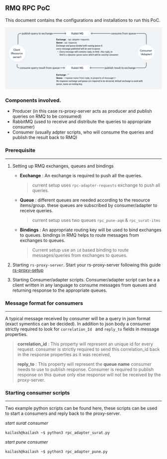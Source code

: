 ## RMQ RPC PoC 

This document contains the configurations and installations to run this PoC.


<p align="center">
<img src="RMQ RPC.png">
</p>







### Components involved.
- Producer (in this case rs-proxy-server acts as producer and publish queries on RMQ to be consumed)
- RabbitMQ (used to receive and distribute the queries to appropriate consumer)
- Consumer (usually adpter scripts, who will consume the queries and publish the result back to RMQ) 


### Prerequisite
---
1. Setting up RMQ exchanges, queues and bindings

    - **Exchange** : An exchange is required to push all the queries. 
        > current setup uses `rpc-adapter-requests` exchange to push all queries.
  
     - **Queue**    : different queues are needed according to the resource items/group. these queues are subscribed by consumer/adapter to receive queries.
         > current setup uses two queues `rpc_pune-aqm` & `rpc_surat-itms`
  
     - **Bindings** : An appropriate routing key will be used to bind exchanges to queues. bindings in RMQ helps to route messages from exchanges to queues.
        > Current setup use an `id` based binding to route messages/queries from exchanges  to queues.
 
2. Starting `rs-proxy-server`.
   Start your rs-proxy-server following this guide [rs-proxy-setup](https://github.com/datakaveri/iudx-rs-proxy/blob/main/README.md "rs-proxy-setup")

3. Starting Consumer/adapter scripts.
Consumer/adapter script can be a a client written in any language to consume messages from queues and returning response to the appropriate queues.

### Message format for consumers
---
A typical message received by consumer will be a query in json format (exact symentics can be decided). In addition to json body a consumer strictly required to look for `correlation_Id ` and `reply_to` fields in message properties.

> **correlation_id** : This property will represent an unique id for every request. consumer is strictly required to send this correlation_id back in the response properties as it was received,
>
> **reply_to** : This property will represent the **queue name** consumer needs to use to publish response. Consumer is required to publish response on this queue only else response will not be received by the proxy-server.

### Starting consumer scripts
---
Two example python scripts can be found here, these scripts can be used to start a consumers and reply back to the proxy-server.

*start surat consumer*
``` console
kailash@kailash ~$ python3 rpc_adapter_surat.py
```

*start pune consumer*
``` console
kailash@kailash ~$ python3 rpc_adapter_pune.py
```


